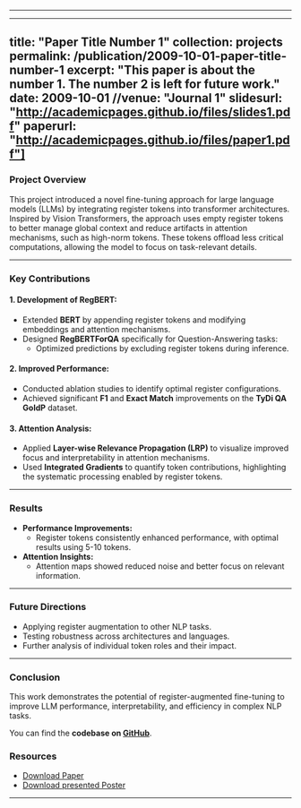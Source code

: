 
---
---
title: "Paper Title Number 1"
collection: projects
permalink: /publication/2009-10-01-paper-title-number-1
excerpt: "This paper is about the number 1. The number 2 is left for future work."
date: 2009-10-01
//venue: "Journal 1"
slidesurl: "http://academicpages.github.io/files/slides1.pdf"
paperurl: "http://academicpages.github.io/files/paper1.pdf"]
---

### Project Overview

This project introduced a novel fine-tuning approach for large language models (LLMs) by integrating register tokens into transformer architectures. Inspired by Vision Transformers, the approach uses empty register tokens to better manage global context and reduce artifacts in attention mechanisms, such as high-norm tokens. These tokens offload less critical computations, allowing the model to focus on task-relevant details.

---

### Key Contributions

#### 1. Development of RegBERT:
- Extended **BERT** by appending register tokens and modifying embeddings and attention mechanisms.
- Designed **RegBERTForQA** specifically for Question-Answering tasks:
  - Optimized predictions by excluding register tokens during inference.

#### 2. Improved Performance:
- Conducted ablation studies to identify optimal register configurations.
- Achieved significant **F1** and **Exact Match** improvements on the **TyDi QA GoldP** dataset.

#### 3. Attention Analysis:
- Applied **Layer-wise Relevance Propagation (LRP)** to visualize improved focus and interpretability in attention mechanisms.
- Used **Integrated Gradients** to quantify token contributions, highlighting the systematic processing enabled by register tokens.

---

### Results
- **Performance Improvements:**
  - Register tokens consistently enhanced performance, with optimal results using 5-10 tokens.
- **Attention Insights:**
  - Attention maps showed reduced noise and better focus on relevant information.

---

### Future Directions
- Applying register augmentation to other NLP tasks.
- Testing robustness across architectures and languages.
- Further analysis of individual token roles and their impact.

---

### Conclusion

This work demonstrates the potential of register-augmented fine-tuning to improve LLM performance, interpretability, and efficiency in complex NLP tasks.

You can find the **codebase on [GitHub](#)**.

### Resources

- [Download Paper](http://academicpages.github.io/files/paper1.pdf)
- [Download presented Poster](http://academicpages.github.io/files/slides1.pdf)

---
